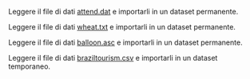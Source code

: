 Leggere il file di dati [attend.dat](https://github.io/gdv/laboratorio-informatica/data/attend.dat) e importarli in un dataset permanente.

Leggere il file di dati [wheat.txt](https://github.io/gdv/laboratorio-informatica/data/wheat.txt) e importarli in un dataset permanente.

Leggere il file di dati [balloon.asc](https://github.io/gdv/laboratorio-informatica/data/balloon.asc) e importarli in un dataset permanente.

Leggere il file di dati [braziltourism.csv](https://github.io/gdv/laboratorio-informatica/data/braziltourism.csv) e importarli in un dataset temporaneo.
